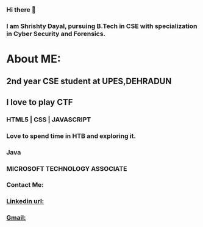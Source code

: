 ### Hi there 👋


### I am Shrishty Dayal, pursuing B.Tech in CSE with specialization in Cyber Security and Forensics.
# About ME:
 ## 2nd year CSE student at UPES,DEHRADUN
 ## I love to play CTF
 ### HTML5 | CSS | JAVASCRIPT
 ### Love to spend time in HTB and exploring it.
 ### Java 
 ### MICROSOFT TECHNOLOGY ASSOCIATE
 
 
 ### Contact Me:
  ### [Linkedin url:](https://www.linkedin.com/in/shrishty-dayal-59089816a/)
  ### [Gmail:](shrishtydayal2304@gmail.com)



